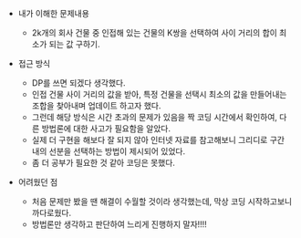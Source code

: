* 내가 이해한 문제내용
  - 2k개의 회사 건물 중 인접해 있는 건물의 K쌍을 선택하여 사이 거리의 합이 최소가 되는 값 구하기. 
  
* 접근 방식
  - DP를 쓰면 되겠다 생각했다. 
  - 인접 건물 사이 거리의 값을 받아, 특정 건물을 선택시 최소의 값을 만들어내는 조합을 찾아내며 업데이트 하고자 했다. 
  - 그런데 해당 방식은 시간 초과의 문제가 있음을 짝 코딩 시간에서 확인하여, 다른 방법론에 대한 사고가 필요함을 알았다.
  - 실제 더 구현을 해보다 잘 되지 않아 인터넷 자료를 참고해보니 그리디로 구간 내의 선분을 선택하는 방법이 제시되어 있었다. 
  - 좀 더 공부가 필요한 것 같아 코딩은 못했다. 
  
* 어려웠던 점
  - 처음 문제만 봤을 땐 해결이 수월할 것이라 생각했는데, 막상 코딩 시작하고보니 까다로웠다. 
  - 방법론만 생각하고 판단하여 느리게 진행하지 말자!!!! 
  
